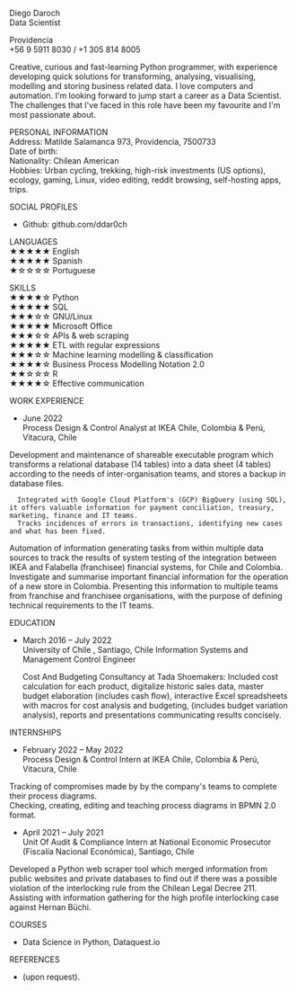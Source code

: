 Diego Daroch  
Data Scientist

Providencia  
+56 9 5911 8030 / +1 305 814 8005  

Creative, curious and fast-learning Python programmer, with experience developing quick solutions for transforming, analysing, visualising, modelling and storing business related data. I love computers and automation.
I'm looking forward to jump start a career as a Data Scientist. The challenges that I've faced in this role have been my favourite and I'm most passionate about.

PERSONAL INFORMATION  
  Address: Matilde Salamanca 973, Providencia, 7500733  
  Date of birth:   
  Nationality: Chilean American  
  Hobbies: Urban cycling, trekking, high-risk investments (US options), ecology, gaming, Linux, video editing, reddit browsing, self-hosting apps, trips.  

SOCIAL PROFILES  
  * Github: github.com/ddar0ch  

LANGUAGES  
  ★★★★★ English  
  ★★★★★ Spanish  
  ★☆☆☆☆ Portuguese  

SKILLS  
  ★★★★☆ Python  
  ★★★★★ SQL  
  ★★★☆☆ GNU/Linux  
  ★★★★★ Microsoft Office  
  ★★★☆☆ APIs & web scraping  
  ★★★★★ ETL with regular expressions  
  ★★★☆☆ Machine learning modelling & classification  
  ★★★★☆ Business Process Modelling Notation 2.0  
  ★★☆☆☆ R  
  ★★★★☆ Effective communication  

WORK EXPERIENCE  
  * June 2022  
    Process Design & Control Analyst at IKEA Chile, Colombia & Perú, Vitacura, Chile  
      
  Development and maintenance of shareable executable program which transforms a relational database (14 tables) into a data sheet (4 tables) according to the needs of inter-organisation teams, and stores a backup in database files.  
    
      Integrated with Google Cloud Platform's (GCP) BigQuery (using SQL), it offers valuable information for payment conciliation, treasury, marketing, finance and IT teams.  
      Tracks incidences of errors in transactions, identifying new cases and what has been fixed.  
    
  
  Automation of information generating tasks from within multiple data sources to track the results of system testing of the integration between IKEA and Falabella (franchisee) financial systems, for Chile and Colombia.  
  Investigate and summarise important financial information for the operation of a new store in Colombia. Presenting this information to multiple teams from franchise and franchisee organisations, with the purpose of defining technical requirements to the IT teams.  



EDUCATION  
  * March 2016 – July 2022  
    University of Chile , Santiago, Chile Information Systems and Management Control Engineer  

    Cost And Budgeting Consultancy at Tada Shoemakers: Included cost calculation for each product, digitalize historic sales data, master budget elaboration (includes cash flow), interactive Excel spreadsheets with macros for cost analysis and budgeting, (includes budget variation analysis), reports and presentations communicating results concisely.  

INTERNSHIPS  
  * February 2022 – May 2022  
    Process Design & Control Intern at IKEA Chile, Colombia & Perú, Vitacura, Chile  

    
  Tracking of compromises made by by the company's teams to complete their process diagrams.  
  Checking, creating, editing and teaching process diagrams in BPMN 2.0 format.  

  * April 2021 – July 2021  
    Unit Of Audit & Compliance Intern at National Economic Prosecutor (Fiscalía Nacional Económica), Santiago, Chile  

    
  Developed a Python web scraper tool which merged information from public websites and private databases to find out if there was a possible violation of the interlocking rule from the Chilean Legal Decree 211.  
  Assisting with information gathering for the high profile interlocking case against Hernan Büchi.  


COURSES  
  * Data Science in Python, Dataquest.io  

REFERENCES  
  * (upon request).
  
